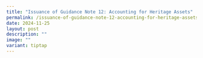 ```yaml
---
title: "Issuance of Guidance Note 12: Accounting for Heritage Assets"
permalink: /issuance-of-guidance-note-12-accounting-for-heritage-assets/
date: 2024-11-25
layout: post
description: ""
image: ""
variant: tiptap
---
```

